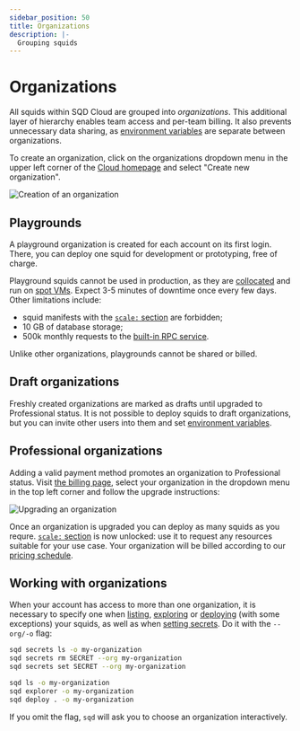 ```yaml
---
sidebar_position: 50
title: Organizations
description: |- 
  Grouping squids
---
```


# Organizations

All squids within SQD Cloud are grouped into *organizations*. This additional layer of hierarchy enables team access and per-team billing. It also prevents unnecessary data sharing, as [environment variables](../env-variables) are separate between organizations.

To create an organization, click on the organizations dropdown menu in the upper left corner of the [Cloud homepage](https://app.subsquid.io/) and select "Create new organization".

![Creation of an organization](./create-an-organization.png)

## Playgrounds

A playground organization is created for each account on its first login. There, you can deploy one squid for development or prototyping, free of charge.

Playground squids cannot be used in production, as they are [collocated](/cloud/reference/scale/#dedicated) and run on [spot VMs](https://cloud.google.com/spot-vms). Expect 3-5 minutes of downtime once every few days. Other limitations include:
 - squid manifests with the [`scale:` section](/cloud/reference/scale) are forbidden;
 - 10 GB of database storage;
 - 500k monthly requests to the [built-in RPC service](/cloud/resources/rpc-proxy).

Unlike other organizations, playgrounds cannot be shared or billed. 

## Draft organizations

Freshly created organizations are marked as drafts until upgraded to Professional status. It is not possible to deploy squids to draft organizations, but you can invite other users into them and set [environment variables](../env-variables).

## Professional organizations

Adding a valid payment method promotes an organization to Professional status. Visit [the billing page](https://app.subsquid.io/billing), select your organization in the dropdown menu in the top left corner and follow the upgrade instructions:

![Upgrading an organization](./billing-setup.png)

Once an organization is upgraded you can deploy as many squids as you requre. [`scale:` section](/cloud/reference/scale) is now unlocked: use it to request any resources suitable for your use case. Your organization will be billed according to our [pricing schedule](/cloud/pricing).

## Working with organizations

When your account has access to more than one organization, it is necessary to specify one when [listing](/squid-cli/ls), [exploring](/squid-cli/explorer) or [deploying](/squid-cli/deploy) (with some exceptions) your squids, as well as when [setting secrets](/squid-cli/secrets). Do it with the `--org/-o` flag:

```bash
sqd secrets ls -o my-organization
sqd secrets rm SECRET --org my-organization
sqd secrets set SECRET --org my-organization

sqd ls -o my-organization
sqd explorer -o my-organization
sqd deploy . -o my-organization
```

If you omit the flag, `sqd` will ask you to choose an organization interactively.
